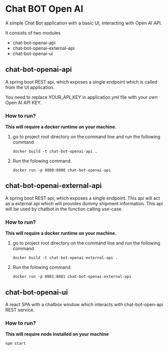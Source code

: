 # Chat BOT Open AI

A simple Chat Bot application with a basic UI, interacting with Open AI API.

It consists of two modules

* chat-bot-openai-api
* chat-bot-openai-external-api
* chat-bot-openai-ui

## chat-bot-openai-api

A spring boot REST api, which exposes a single endpoint which is called from the UI application.

You need to replace YOUR\_API\_KEY in application.yml file with your own Open AI API KEY.

### How to run?
**This will require a docker runtime on your machine.**
1. go to project root directory on the command line and run the following command
    ```
    docker build -t chat-bot-openai-api .
    ```
2. Run the folowing command. 
    ```
    docker run -p 8080:8080 chat-bot-openai-api
    ```
## chat-bot-openai-external-api

A spring boot REST api, which exposes a single endpoint. This api will act as a external api which will provides dummy shipment information. This api will be used by chatbot in the function calling use-case.
### How to run?
**This will require a docker runtime on your machine.**
1. go to project root directory on the command line and run the following command
    ```
    docker build -t chat-bot-openai-external-api .
    ```
2. Run the folowing command. 
    ```
    docker run -p 8081:8081 chat-bot-openai-external-api
    ```
## chat-bot-openai-ui

A react SPA with a chatbox window which interacts with chat-bot-open-api REST service.
### How to run?
**This will require node installed on your machine**
```
npm start
```